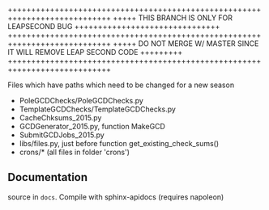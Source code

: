 
++++++++++++++++++++++++++++++++++++++++++++++++++++++++++++++++++++++++++++
+++++ THIS BRANCH IS ONLY FOR LEAPSECOND BUG +++++++++++++++++++++++++++++++
++++++++++++++++++++++++++++++++++++++++++++++++++++++++++++++++++++++++++++
+++++ DO NOT MERGE W/ MASTER SINCE IT WILL REMOVE LEAP SECOND CODE +++++++++
++++++++++++++++++++++++++++++++++++++++++++++++++++++++++++++++++++++++++++

Files which have paths which need to be changed for a new season

* PoleGCDChecks/PoleGCDChecks.py
* TemplateGCDChecks/TemplateGCDChecks.py
* CacheChksums_2015.py
* GCDGenerator_2015.py, function MakeGCD
* SubmitGCDJobs_2015.py
* libs/files.py, just before function get_existing_check_sums()
* crons/* (all files in folder 'crons')

Documentation
-----------------

source in `docs`. Compile with sphinx-apidocs (requires napoleon)

